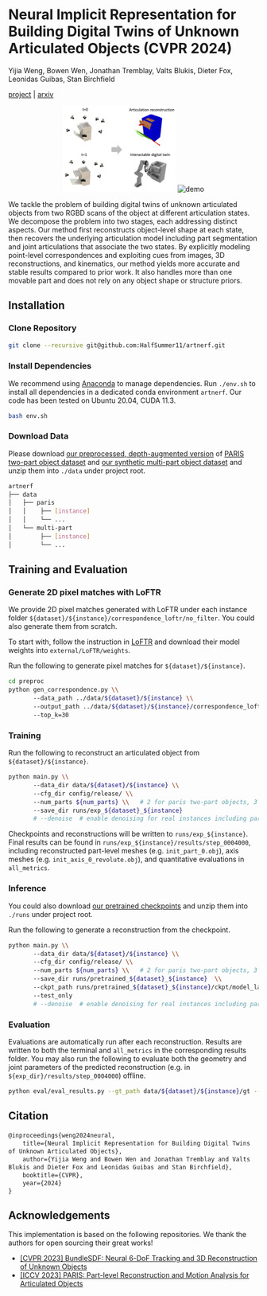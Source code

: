 # Neural Implicit Representation for Building Digital Twins of Unknown Articulated Objects (CVPR 2024)

Yijia Weng, Bowen Wen, Jonathan Tremblay, Valts Blukis, Dieter Fox, Leonidas Guibas, Stan Birchfield

[project](https://nvlabs.github.io/DigitalTwinArt/) | [arxiv](https://arxiv.org/abs/2404.01440)


<div style="display: table-cell; vertical-align:middle; text-align:center;">
  <img alt="teaser" src="./media/teaser.png" width="45%">
  <img alt="demo" src="./media/sim_interaction_4x.gif" width="50%">
</div>

We tackle the problem of building digital twins of unknown articulated objects from two RGBD scans of the object at different articulation states. We decompose the problem into two stages, each addressing distinct aspects. Our method first reconstructs object-level shape at each state, then recovers the underlying articulation model including part segmentation and joint articulations that associate the two states. By explicitly modeling point-level correspondences and exploiting cues from images, 3D reconstructions, and kinematics, our method yields more accurate and stable results compared to prior work. It also handles more than one movable part and does not rely on any object shape or structure priors.

## Installation

### Clone Repository

```bash
git clone --recursive git@github.com:HalfSummer11/artnerf.git
```

### Install Dependencies

We recommend using [Anaconda](https://www.anaconda.com/) to manage dependencies. Run `./env.sh` to install all dependencies in a dedicated conda environment `artnerf`. Our code has been tested on Ubuntu 20.04, CUDA 11.3.

  ```bash
  bash env.sh
  ```

### Download Data


Please download [our preprocessed, depth-augmented version]() of [PARIS two-part object dataset](https://github.com/3dlg-hcvc/paris?tab=readme-ov-file#data) and [our synthetic multi-part object dataset]() and unzip them into `./data` under project root. 

```bash
artnerf
├── data                    
│   ├── paris
│   │    ├── [instance]        
│   │    └── ...
│   └── multi-part           
│        ├── [instance]  
│        └── ... 

```


## Training and Evaluation

### Generate 2D pixel matches with LoFTR

We provide 2D pixel matches generated with LoFTR under each instance folder `${dataset}/${instance}/correspondence_loftr/no_filter`. You could also generate them from scratch. 

To start with, follow the instruction in [LoFTR](https://github.com/zju3dv/LoFTR?tab=readme-ov-file#installation) and download their model weights into `external/LoFTR/weights`.

Run the following to generate pixel matches for `${dataset}/${instance}`.


```bash
cd preproc
python gen_correspondence.py \\
       --data_path ../data/${dataset}/${instance} \\
       --output_path ../data/${dataset}/${instance}/correspondence_loftr \\
       --top_k=30
```


### Training 

Run the following to reconstruct an articulated object from `${dataset}/${instance}`. 
```bash
python main.py \\
       --data_dir data/${dataset}/${instance} \\
       --cfg_dir config/release/ \\
       --num_parts ${num_parts} \\   # 2 for paris two-part objects, 3 for synthetic multi-part objects
       --save_dir runs/exp_${dataset}_${instance} 
       # --denoise  # enable denoising for real instances including paris/real_storage and paris/real_fridge
```
Checkpoints and reconstructions will be written to `runs/exp_${instance}`. Final results can be found in `runs/exp_${instance}/results/step_0004000`, including reconstructed part-level meshes (e.g. `init_part_0.obj`), axis meshes (e.g. `init_axis_0_revolute.obj`), and quantitative evaluations in `all_metrics`.


### Inference

You could also download [our pretrained checkpoints]() and unzip them into `./runs` under project root. 

Run the following to generate a reconstruction from the checkpoint.

```bash
python main.py \\
       --data_dir data/${dataset}/${instance} \\
       --cfg_dir config/release/ \\
       --num_parts ${num_parts} \\   # 2 for paris two-part objects, 3 for synthetic multi-part objects
       --save_dir runs/pretrained_${dataset}_${instance}  \\
       --ckpt_path runs/pretrained_${dataset}_${instance}/ckpt/model_latest.ckpt \\
       --test_only 
       # --denoise  # enable denoising for real instances including paris/real_storage and paris/real_fridge
```

### Evaluation

Evaluations are automatically run after each reconstruction. Results are written to both the terminal and `all_metrics` in the corresponding results folder. You may also run the following to evaluate both the geometry and joint parameters of the predicted reconstruction (e.g. in `${exp_dir}/results/step_0004000`) offline. 

```bash
python eval/eval_results.py --gt_path data/${dataset}/${instance}/gt --pred_path runs/${exp_dir}/results/step_${step_cnt}
```


## Citation


```
@inproceedings{weng2024neural,
    title={Neural Implicit Representation for Building Digital Twins of Unknown Articulated Objects}, 
    author={Yijia Weng and Bowen Wen and Jonathan Tremblay and Valts Blukis and Dieter Fox and Leonidas Guibas and Stan Birchfield},
    booktitle={CVPR},
    year={2024}
}
```


## Acknowledgements

This implementation is based on the following repositories. We thank the authors for open sourcing their great works!

+ [[CVPR 2023] BundleSDF: Neural 6-DoF Tracking and 3D Reconstruction of Unknown Objects](https://github.com/NVlabs/BundleSDF)
+ [[ICCV 2023] PARIS: Part-level Reconstruction and Motion Analysis for Articulated Objects](https://github.com/3dlg-hcvc/paris)
